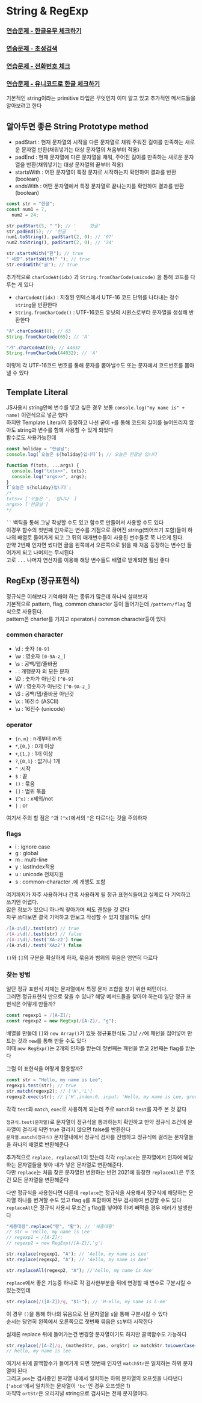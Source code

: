 # String & RegExp

### [연습문제 - 한글유무 체크하기](https://github.com/hoinlee-moi/fullstack5/blob/main/trythis/string_regExp/hangulCheck.js)

### [연습문제 - 초성검색](https://github.com/hoinlee-moi/fullstack5/blob/main/trythis/string_regExp/initialSearch.js)

### [연습문제 - 전화번호 체크](https://github.com/hoinlee-moi/fullstack5/blob/main/trythis/string_regExp/replaceCallback.js)

### [연습문제 - 유니코드로 한글 체크하기](https://github.com/hoinlee-moi/fullstack5/blob/main/trythis/string_regExp/unicodeKorean.js)

기본적인 string이라는 primitive 타입은 무엇인지 이미 알고 있고 추가적인 메서드들을 알아보려고 한다<br>

## 알아두면 좋은 String Prototype method

- padStart : 현재 문자열의 시작을 다른 문자열로 채워 주워진 길이를 만족하는 새로운 문자열 반환(채워넣기는 대상 문자열의 처음부터 적용)
- padEnd : 현재 문자열에 다른 문자열을 채워, 주어진 길이를 만족하는 새로운 문자열을 반환(채워넣기는 대상 문자열의 끝부터 적용)
- startsWith : 어떤 문자열이 특정 문자로 시작하는지 확인하여 결과를 반환(boolean)
- endsWith : 어떤 문자열에서 특정 문자열로 끝나는지를 확인하여 결과를 반환(boolean)

```javascript
const str = "한글";
const num1 = 7,
  num2 = 24;

str.padStart(5, " "); // '     한글'
str.padEnd(5); // '한글   '
num1.toString(), padStart(2, 0); // '07'
num2.toString(), padStart(2, 0); // '24'

str.startsWith("한"); // true
" 세종".startsWith(" "); // true
str.endsWith("글"); // true
```

추가적으로 `charCodeAt(idx)` 과 `String.fromCharCode(unicode)` 을 통해 코드를 다루는 게 있다

- `charCodeAt(idx)` : 지정된 인덱스에서 UTF-16 코드 단위를 나타내는 정수 `string`을 반환한다
- `String.fromCharCode()` : UTF-16코드 유닛의 시퀀스로부터 문자열을 생성해 반환한다

```javascript
"A".charCodeAt(0); // 65
String.fromCharCode(65); // 'A'

"가".charCodeAt(0); // 44032
String.fromCharCode(44032); // 'A'
```

이렇게 각 UTF-16코드 번호를 통해 문자를 뽑아낼수도 또는 문자에서 코드번호를 뽑아낼 수 있다

## Template Literal

JS사용시 string안에 변수를 넣고 싶은 경우 보통 `console.log("my name is" + name)` 이런식으로 넣곤 했다<br>
하지만 Template Literal이 등장하고 나선 굳이 `+`를 통해 코드의 길이를 늘어뜨리지 않아도 string과 변수를 함께 사용할 수 있게 되었다<br>
함수로도 사용가능한데

```javascript
const holiday = "한글날";
console.log(`오늘은 ${holiday}입니다`); // 오늘은 한글날 입니다

function f(txts, ...args) {
  console.log("txtx>>", txts);
  console.log("args>>", args);
}
f`오늘은 ${holiday}입니다`;
/*
txts>> ['오늘은 ', '입니다' ]
args>> ['한글날']
*/
```

` `` ` 백틱을 통해 그냥 작성할 수도 있고 함수로 만들어서 사용할 수도 있다<br>
이경우 함수의 첫번째 인자로는 변수를 기점으로 끊어진 string(띄어쓰기 포함)들이 하나의 배열로 들어가게 되고 그 뒤의 매개변수들이 사용된 변수들로 쭉 나오게 된다.<br>
만약 2번째 인자면 썼다면 글을 왼쪽에서 오른쪽으로 읽을 때 처음 등장하는 변수만 들어가게 되고 나머지는 무시된다<br>
고로 `...` 나머지 연산자를 이용해 해당 변수들도 배열로 받게되면 훨씬 좋다

## RegExp (정규표현식)

정규식은 이해보다 기억해야 하는 종류가 많은데 하나씩 살펴보자<br>
기본적으로 pattern, flag, common character 등이 들어가는데
`/pattern/flag` 형식으로 사용된다.<br>
pattern은 charter를 가지고 operator나 common character등이 있다

### common character

- \d : 숫자 `[0-9]`
- \w : 영숫자 `[0-9A-z_]`
- \s : 공백/탭/줄바꿈
- . : 개행문자 외 모든 문자
- \D : 숫자가 아닌것 `[^0-9]`
- \W : 영숫자가 아닌것 `[^0-9A-z_]`
- \S : 공백/탭/줄바꿈 아닌것
- \x : 16진수 (ASCII)
- \u : 16진수 (unicode)

### operator

- `{n,m}` : n개부터 m개
- `*`,`{0,}` : 0개 이상
- `+`,`{1,}` : 1개 이상
- `?`,`{0,1}` : 없거나 1개
- `^` :시작
- `$` : 끝
- `()` : 묶음
- `[]` : 범위 묶음
- `[^x]` : x제외/not
- `|` : or

여기서 주의 할 점은 `^`과 `[^x]`에서의 `^`은 다르다는 것을 주의하자

### flags

- i : ignore case
- g : global
- m : multi-line
- y : lastIndex적용
- u : unicode 전체지원
- s : common-character .에 개행도 포함

여기까지가 자주 사용하거나 간혹 사용하게 될 정규 표현식들이고 실제로 다 기억하고 쓰기엔 어렵다.<br>
많은 정보가 있으니 하나씩 찾아가며 써도 괜찮을 것 같다<br>
자꾸 쓰다보면 결국 기억하고 안보고 작성할 수 있지 않을까도 싶다

```javascript
/[A-z\d]/.test(str) // true
/(A-z\d)/.test(str) // false
/(A-z\d)/.test('XA-z2') true
/(A-z\d)/.test('XAz2') false
```

`()`와 `[]`의 구분을 확실하게 하자, 묶음과 범위의 묶음은 엄연히 다르다

### 찾는 방법

일단 정규 표현식 자체는 문자열에서 특정 문자 조합을 찾기 위한 패턴이다.<br>
그러면 정규표현식 만으로 찾을 수 있나? 해당 메서드들을 찾아야 하는데 일단 정규 표현식은 어떻게 만들까?

```javascript
const regexp1 = /[A-Z]/;
const regexp2 = new RegExp(/[A-Z]/, "g");
```

배열을 만들데 `[]`와 `new Array()`가 있듯 정규표현식도 그냥 `//`에 패턴을 집어넣어 만드는 것과 `new`를 통해 만들 수도 있다<br>
이때 `new RegExp()`는 2개의 인자를 받는데 첫번째는 패턴을 받고 2번째는 flag를 받는다<br>

그럼 이 표현식을 어떻게 활용할까?

```javascript
const str = "Hello, my name is Lee";
regexp1.test(str); // true
str.match(regexp2); // ['H','L']
regexp2.exec(str); // ['H',index:0, input: 'Hello, my name is Lee, groups:undefined]
```

각각 `test`와 `match`, `exec`로 사용하게 되는데 주로 `match`와 `test`를 자주 본 것 같다<br>

`정규식.test(문자열)`로 문자열이 정규식을 통과하는지 확인하고 만약 정규식 조건에 문자열이 걸리게 되면 true 걸리지 않으면 false를 반환한다<br>
`문자열.match(정규식)` 문자열내에서 정규식 검사를 진행하고 정규식에 걸리는 문자열들을 하나의 배열로 반환해준다

추가적으로 `replace, replaceAll`이 있는데 각각 `replace`는 문자열에서 인자에 해당하는 문자열들을 찾아 내가 넣은 문자열로 변환해준다.<br>
다만 `replace`는 처음 찾은 문자열만 변환하는 반면 2021에 등장한 `replaceAll`은 무조건 모든 문자열을 변환해준다

다만 정규식을 사용한다면 다른데 `replace`는 정규식을 사용해서 정규식에 해당하는 문자열 하나를 변겨할 수도 있고 flag `g`를 포함하여 전부 검사하여 변경할 수도 있다<br>
`replaceAll`은 정규식 사용시 무조건 `g` flag를 넣어야 하며 빼먹을 경우 에러가 발생한다

```javascript
"세종대왕".replace("왕", "황"); // '세종대황'
// str = 'Hello, my name is Lee'
// regexp1 = /[A-Z]/;
// regexp2 = new RegExp(/[A-Z]/,'g')

str.replace(regexp1, "A"); // 'Aello, my name is Lee'
str.replace(regexp2, "A"); // 'Aello, my name is Aee'

str.replaceAll(regexp2, "A"); //'Aello, my name is Aee'
```

`replace`에서 좋은 기능중 하나로 각 검사한부분을 뒤에 변경할 때 변수로 구분시킬 수 있는것인데

```javascript
str.replace(/([A-Z])/g, "$1-"); // 'H-ello, my name is L-ee'
```

이 경우 `()`을 통해 하나의 묶음으로 된 문자열을 `$`을 통해 구분시킬 수 있다<br>
순서는 당연히 왼쪽에서 오른쪽으로 첫번째 묶음은 `$1`부터 시작한다

실제론 replace 뒤에 들어가는건 변경할 문자열이기도 하지만 콜백함수도 가능하다

```javascript
str.replace(/[A-Z]/g, (mathedStr, pos, orgStr) => matchStr.toLowerCase());
// hello, my name is lee
```

여기서 뒤에 콜백함수가 들어가게 되면 첫번째 인자인 `matchStr`은 일치하는 하위 문자열이 된다<br>
그리고 `pos`는 검사중인 문자열 내에서 일치하는 하위 문자열의 오프셋을 나타낸다(`'abcd'`에서 일치하는 문자열이 `'bc'`인 경우 오프셋은 1)<br>
마직막 `ortStr`은 오리지널 string으로 검사되는 전체 문자열이다.
